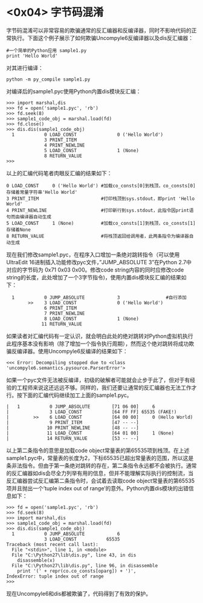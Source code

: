 # <0x04> 字节码混淆

字节码混淆可以非常容易的欺骗通常的反汇编器和反编译器，同时不影响代码的正常执行。下面这个例子展示了如何欺骗Uncompyle6反编译器以及dis反汇编器：

```
#一个简单的Python应用 sample1.py
print 'Hello World'
```

对其进行编译：

```
python -m py_compile sample1.py
```

对编译后的sample1.pyc使用Python内置dis模块反汇编：

```
>>> import marshal,dis
>>> fd = open('sample1.pyc', 'rb')
>>> fd.seek(8)
>>> sample1_code_obj = marshal.load(fd)
>>> fd.close()
>>> dis.dis(sample1_code_obj)
  1           0 LOAD_CONST               0 ('Hello World')
              3 PRINT_ITEM
              4 PRINT_NEWLINE
              5 LOAD_CONST               1 (None)
              8 RETURN_VALUE
>>>
```

以上的汇编代码笔者肉眼反汇编的结果如下：

```
0 LOAD_CONST     0 ('Hello World') #加载co_consts[0]到栈顶，co_consts[0]存储着常量字符串'Hello World'
3 PRINT_ITEM                       #打印栈顶到sys.stdout，即print 'Hello World'
4 PRINT_NEWLINE                    #打印新行到sys.stdout，此指令因print语句而由编译器自动生成
5 LOAD_CONST     1 (None)          #加载co_consts[1]到栈顶，co_consts[1]存储着None
8 RETURN_VALUE                     #将栈顶返回给调用者，此两条指令为编译器自动生成
```

现在我们修改sample1.pyc，在程序入口增加一条绝对跳转指令（可以使用UltraEdit 16进制插入功能修改pyc文件，”JUMP\_ABSOLUTE 3”在Python 2.7中对应的字节码为 0x71 0x03 0x00。修改code string内容的同时应修改code string的长度，此处增加了一个3字节指令)，使用内置dis模块反汇编的结果如下：

```
  1           0 JUMP_ABSOLUTE            3                 #自行添加
        >>    3 LOAD_CONST               0 ('Hello World')
              6 PRINT_ITEM
              7 PRINT_NEWLINE
              8 LOAD_CONST               1 (None)
             11 RETURN_VALUE
```

如果读者对汇编代码有一定认识，就会明白此处的绝对跳转对Python虚拟机执行此程序基本没有影响（除了增加一个指令执行周期），然而这个绝对跳转将成功欺骗反编译器。使用Uncompyle6反编译的结果如下：

```
<<< Error: Decompiling stopped due to <class 'uncompyle6.semantics.pysource.ParserError'>
```

如果一个pyc文件无法被反编译，初级的破解者可能就会止步于此了，但对于有经验的工程师来说这还远远不够。同样的，我们还要让通常的反汇编器也无法工作才行。按下面的汇编代码继续加工上面的sample1.pyc。

```
|   1           0 JUMP_ABSOLUTE        [71 06 00]     6
|               3 LOAD_CONST           [64 FF FF] 65535 (FAKE!)
|         >>    6 LOAD_CONST           [64 00 00]     0 (Hello World)
|               9 PRINT_ITEM           [47 -- --]
|              10 PRINT_NEWLINE        [48 -- --]
|              11 LOAD_CONST           [64 01 00]     1 (None)
|              14 RETURN_VALUE         [53 -- --]
```

以上第二条指令的意思是加载code object常量表的第65535项到栈顶。在上述sample1.pyc中，常量表的长度为2，下标65535已超出常量表的范围，所以这是条非法指令。但由于第一条绝对跳转的存在，第二条指令永远都不会被执行。通常的反汇编器如dis会尽全力列举有用的信息，但并不能理解实际执行的控制流，当反汇编器尝试反汇编第二条指令时，会试着去读取code object常量表的第65535项并且抛出一个’tuple index out of range’的意外。Python内置dis模块的出错信息如下：

```
>>> fd = open('sample1.pyc', 'rb')
>>> fd.seek(8)
>>> import marshal,dis
>>> sample1_code_obj = marshal.load(fd)
>>> dis.dis(sample1_code_obj)
  1           0 JUMP_ABSOLUTE            6
              3 LOAD_CONST           65535
Traceback (most recent call last):
  File "<stdin>", line 1, in <module>
  File "C:\Python27\lib\dis.py", line 43, in dis
    disassemble(x)
  File "C:\Python27\lib\dis.py", line 96, in disassemble
    print '(' + repr(co.co_consts[oparg]) + ')',
IndexError: tuple index out of range
>>>
```

现在Uncompyle6和dis都被欺骗了，代码得到了有效的保护。
